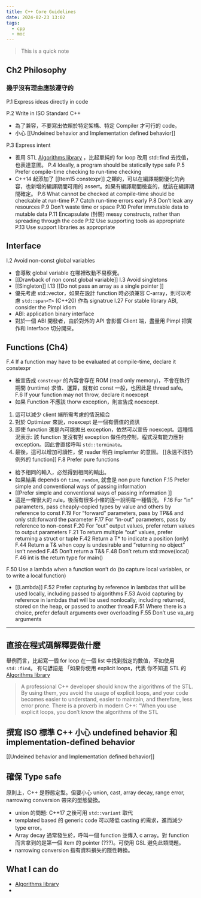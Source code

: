 ```yaml
---
title: C++ Core Guidelines
date: 2024-02-23 13:02
tags:
  - cpp
  - moc
---
```



> This is a quick note 

## Ch2 Philosophy
### 幾乎沒有理由應該遵守的
P.1 Express ideas directly in code 

P.2 Write in ISO Standard C++ 
- 為了兼容，不要寫出依賴於特定架構、特定 Compiler 才可行的 code。
- 小心 [[Undeined behavior and Implementation defined behavior]]

P.3 Express intent 
- 善用 STL [Algorithms library](https://en.cppreference.com/w/cpp/algorithm) ，比起單純的 for loop 改用 std::find 去找值，也表達意圖。
P.4 Ideally, a program should be statically type safe 
P.5 Prefer compile-time checking to run-time checking
- C++14 起添加了 [[Item15 constexpr]] 之類的，可以在編譯期間優化的內容，也新增的編譯期間可用的 assert。如果有編譯期間檢查的，就該在編譯期間確定。
P.6 What cannot be checked at compile-time should be checkable at run-time 
P.7 Catch run-time errors early 
P.8 Don’t leak any resources 
P.9 Don’t waste time or space 
P.10 Prefer immutable data to mutable data 
P.11 Encapsulate (封裝) messy constructs, rather than spreading through the code 
P.12 Use supporting tools as appropriate 
P.13 Use support libraries as appropriate

## Interface
I.2 Avoid non-const global variables 
- 會導致 global variable 在哪裡改動不易察覺。
- [[Drawback of non const global variable]]
I.3 Avoid singletons 
- [[Singleton]]
I.13 [[Do not pass an array as a single pointer ]]
- 優先考慮 std::vector，如果在設計 function 時必須兼容 C-array，則可以考慮 `std::span<T>` (C++20) 作為 signatrue 
I.27 For stable library ABI, consider the Pimpl idiom 
- ABI: application binary interface 
- 對於一個 ABI 開發者，由於對外的 API 會影響 Client 端，盡量用 Pimpl 把實作和 Interface 切分開來。
## Functions (Ch4)
F.4 If a function may have to be evaluated at compile-time, declare it constexpr
- 被宣告成 `constexpr` 的內容會存在 ROM (read only memory)，不會在執行期間 (runtime) 求值、運算，就有如 const 一般，也因此是 thread safe。
F.6 If your function may not throw, declare it noexcept 
- 如果 Function 不應該 thorw exception，則宣告成 noexcept.
1. 這可以減少 client 端所需考慮的情況組合
2. 對於 Optimizer 來說，noexcept 是一個有價值的資訊
3. 即使 function 還是內可能拋出 exception，依然可以宣告 noexcept。這種情況表示: 該 function 並沒有對 exception 做任何控制，程式沒有能力應對 exception。因此會直接呼叫 `std::terminate`。
4. 最後，這可以增加可讀性，使 reader 明白 implemter 的意圖。
[[永遠不該扔例外的 function]]
F.8 Prefer pure functions 
- 給予相同的輸入，必然得到相同的輸出。
- 如果結果 depends on `time`, `random`, 就會是 non pure function 
F.15 Prefer simple and conventional ways of passing information 
- [[Prefer simple and conventional ways of passing information ]]
- 這是一條很大的 rule，後面有很多小條的逐一說明每一種情況。
F.16 For “in” parameters, pass cheaply-copied types by value and others by reference to const 
F.19 For “forward” parameters, pass by TP&& and only std::forward the parameter 
F.17 For “in-out” parameters, pass by reference to non-const 
F.20 For “out” output values, prefer return values to output parameters 
F.21 To return multiple “out” values, prefer returning a struct or tuple 
F.42 Return a T* to indicate a position (only) 
F.44 Return a T& when copy is undesirable and “returning no object” isn’t needed 
F.45 Don’t return a T&& 
F.48 Don’t return std::move(local) 
F.46 int is the return type for main() 

F.50 Use a lambda when a function won’t do (to capture local variables, or to write a local function) 
- [[Lambda]]
F.52 Prefer capturing by reference in lambdas that will be used locally, including passed to algorithms 
F.53 Avoid capturing by reference in lambdas that will be used nonlocally, including returned, stored on the heap, or passed to another thread 
F.51 Where there is a choice, prefer default arguments over overloading 
F.55 Don’t use va_arg arguments







----

## 直接在程式碼解釋要做什麼
舉例而言，比起寫一個 for loop 在一個 list 中找到指定的數值，不如使用 `std::find`。
有句諺語是 「如果你使用 explicit loops，代表 你不知道 STL 的 [Algorithms library](https://en.cppreference.com/w/cpp/algorithm)

> A professional C++ developer should know the algorithms of the STL. By using them, you avoid the usage of explicit loops, and your code becomes easier to understand, easier to maintain, and therefore, less error prone. There is a proverb in modern C++: “When you use explicit loops, you don’t know the algorithms of the STL

## 撰寫 ISO 標準 C++ 小心 undefined behavior 和 implementation-defined behavior

[[Undeined behavior and Implementation defined behavior]]


## 確保 Type safe 

原則上，C++ 是靜態定型。但要小心 union, cast, array decay, range error, narrowing conversion 帶來的型態變換。
- union 的問題: C++17 之後可用 `std::variant` 取代
- templated based 的 generic code 可以降低 casting 的需求，進而減少 type error。
- Array decay 通常發生於，呼叫一個 function 並傳入 c array。對 function 而言拿到的是第一個 item 的 pointer (???)。可使用 GSL 避免此類問題。
- narrowing conversion 指有資料損失的隱性轉換。





## What I can do 
- [Algorithms library](https://en.cppreference.com/w/cpp/algorithm)
- 
